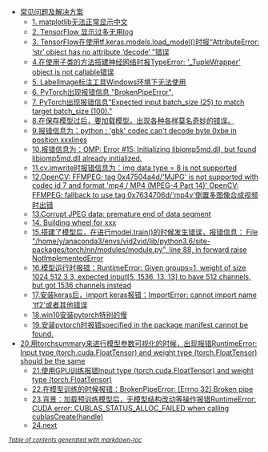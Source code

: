 - [常见问题及解决方案](#---------)
  * [1. matplotlib无法正常显示中文](#1-matplotlib--------)
  * [2. TensorFlow 显示过多无用log](#2-tensorflow-------log)
  * [3. TensorFlow在使用tf.keras.models.load_model()时报“AttributeError: ‘str‘ object has no attribute ‘decode‘ ”错误](#3-tensorflow---tfkerasmodelsload-model-----attributeerror---str--object-has-no-attribute--decode-----)
  * [4.在使用子类的方法搭建神经网络时报TypeError: '_TupleWrapper' object is not callable错误](#4----------------typeerror----tuplewrapper--object-is-not-callable--)
  * [5. LabelImage标注工具Windows环境下无法使用](#5-labelimage----windows-------)
  * [6. PyTorch出现报错信息 "BrokenPipeError",](#6-pytorch--------brokenpipeerror--)
  * [7. PyTorch出现报错信息"Expected input batch_size (25) to match target batch_size (100)."](#7-pytorch-------expected-input-batch-size--25--to-match-target-batch-size--100--)
  * [8.在保存模型过后，要加载模型。出现各种各样莫名奇妙的错误。](#8----------------------------)
  * [9.报错信息为：python : 'gbk' codec can't decode byte 0xbe in position xxxlines](#9------python----gbk--codec-can-t-decode-byte-0xbe-in-position-xxxlines)
  * [10.报错信息为：OMP: Error #15: Initializing libiomp5md.dll, but found libiomp5md.dll already initialized.](#10------omp--error--15--initializing-libiomp5mddll--but-found-libiomp5mddll-already-initialized)
  * [11.cv.imwrite时报错信息为：img data type = 8 is not supported](#11cvimwrite-------img-data-type---8-is-not-supported)
  * [12.OpenCV: FFMPEG: tag 0x47504a4d/'MJPG' is not supported with codec id 7 and format 'mp4 / MP4 (MPEG-4 Part 14)' OpenCV: FFMPEG: fallback to use tag 0x7634706d/'mp4v'倒置多图像合成视频时出错](#12opencv--ffmpeg--tag-0x47504a4d--mjpg--is-not-supported-with-codec-id-7-and-format--mp4---mp4--mpeg-4-part-14---opencv--ffmpeg--fallback-to-use-tag-0x7634706d--mp4v-------------)
  * [13.Corrupt JPEG data: premature end of data segment](#13corrupt-jpeg-data--premature-end-of-data-segment)
  * [14. Building wheel for xxx](#14-building-wheel-for-xxx)
  * [15.搭建了模型后，在进行model.train()的时候发生错误，报错信息：  File "/home/y/anaconda3/envs/vid2vid/lib/python3.6/site-packages/torch/nn/modules/module.py", line 88, in forward raise NotImplementedError](#15----------modeltrain-----------------file---home-y-anaconda3-envs-vid2vid-lib-python36-site-packages-torch-nn-modules-modulepy---line-88--in-forward-raise-notimplementederror)
  * [16.模型运行时报错：RuntimeError: Given groups=1, weight of size 1024 512 3 3, expected input[5, 1536, 13, 13] to have 512 channels, but got 1536 channels instead](#16--------runtimeerror--given-groups-1--weight-of-size-1024-512-3-3--expected-input-5--1536--13--13--to-have-512-channels--but-got-1536-channels-instead)
  * [17.安装keras后，import keras报错：ImportError: cannot import name 'tf2'或者其他错误](#17--keras--import-keras---importerror--cannot-import-name--tf2-------)
  * [18.win10安装pytorch特别的慢](#18win10--pytorch----)
  * [19.安装pytorch时报错specified in the package manifest cannot be found.](#19--pytorch---specified-in-the-package-manifest-cannot-be-found)
- [20.用torchsummary来进行模型参数可视化的时候，出现报错RuntimeError: Input type (torch.cuda.FloatTensor) and weight type (torch.FloatTensor) should be the same](#20-torchsummary------------------runtimeerror--input-type--torchcudafloattensor--and-weight-type--torchfloattensor--should-be-the-same)
  * [21.使用GPU训练报错Input type (torch.cuda.FloatTensor) and weight type (torch.FloatTensor)](#21--gpu----input-type--torchcudafloattensor--and-weight-type--torchfloattensor-)
  * [22.在模型训练的时候报错：BrokenPipeError: [Errno 32] Broken pipe](#22-----------brokenpipeerror---errno-32--broken-pipe)
  * [23.背景：加载预训练模型后，无模型结构改动等操作报错RuntimeError: CUDA error: CUBLAS_STATUS_ALLOC_FAILED when calling cublasCreate(handle)](#23------------------------runtimeerror--cuda-error--cublas-status-alloc-failed-when-calling-cublascreate-handle-)
  * [24.next](#24next)

<small><i><a href='http://ecotrust-canada.github.io/markdown-toc/'>Table of contents generated with markdown-toc</a></i></small>
